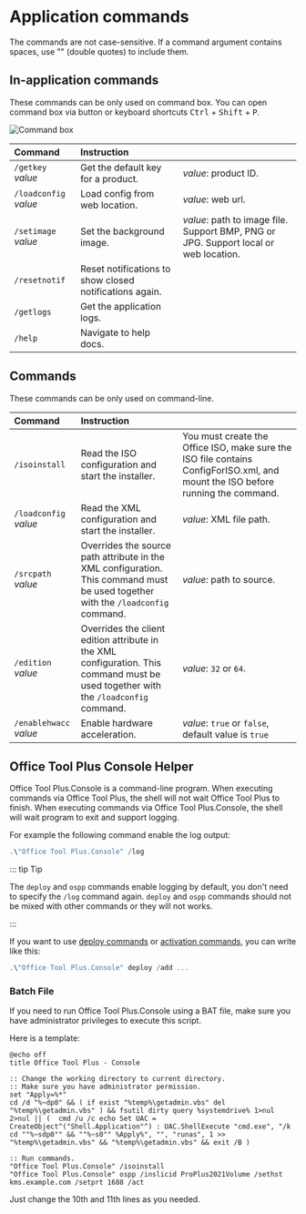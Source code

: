# Application commands

The commands are not case-sensitive. If a command argument contains spaces, use "" (double quotes) to include them.

## In-application commands

These commands can be only used on command box. You can open command box via button or keyboard shortcuts <kbd>Ctrl</kbd> + <kbd>Shift</kbd> + <kbd>P</kbd>.

![Command box](/images/en-us/command-box.webp)

| Command | Instruction |  |
| :-- | :-- | :-- |
| `/getkey` *value* | Get the default key for a product. | *value*: product ID. |
| `/loadconfig` *value* | Load config from web location. | *value*: web url. |
| `/setimage` *value* | Set the background image. | *value*: path to image file. Support BMP, PNG or JPG. Support local or web location. |
| `/resetnotif` | Reset notifications to show closed notifications again. | |
| `/getlogs` | Get the application logs. | |
| `/help` | Navigate to help docs. | |

## Commands

These commands can be only used on command-line.

| Command | Instruction |  |
| :-- | :-- | :-- |
| `/isoinstall` | Read the ISO configuration and start the installer. | You must create the Office ISO, make sure the ISO file contains ConfigForISO.xml, and mount the ISO before running the command. |
| `/loadconfig` *value* | Read the XML configuration and start the installer. | *value*: XML file path. |
| `/srcpath` *value* | Overrides the source path attribute in the XML configuration. This command must be used together with the `/loadconfig` command. | *value*: path to source. |
| `/edition` *value* | Overrides the client edition attribute in the XML configuration. This command must be used together with the `/loadconfig` command. | *value*: `32` or `64`. |
| `/enablehwacc` *value* | Enable hardware acceleration. | *value*: `true` or `false`, default value is `true` |

## Office Tool Plus Console Helper

Office Tool Plus.Console is a command-line program. When executing commands via Office Tool Plus, the shell will not wait Office Tool Plus to finish. When executing commands via Office Tool Plus.Console, the shell will wait program to exit and support logging.

For example the following command enable the log output:

``` powershell
.\"Office Tool Plus.Console" /log
```

::: tip Tip

The `deploy` and `ospp` commands enable logging by default, you don't need to specify the `/log` command again. `deploy` and `ospp` commands should not be mixed with other commands or they will not works.

:::

If you want to use [deploy commands](deploy.md) or [activation commands](activate.md), you can write like this:

``` powershell
.\"Office Tool Plus.Console" deploy /add ...
```

### Batch File

If you need to run Office Tool Plus.Console using a BAT file, make sure you have administrator privileges to execute this script.

Here is a template:

``` batch
@echo off
title Office Tool Plus - Console

:: Change the working directory to current directory.
:: Make sure you have administrator permission.
set "Apply=%*"
cd /d "%~dp0" && ( if exist "%temp%\getadmin.vbs" del "%temp%\getadmin.vbs" ) && fsutil dirty query %systemdrive% 1>nul 2>nul || (  cmd /u /c echo Set UAC = CreateObject^("Shell.Application"^) : UAC.ShellExecute "cmd.exe", "/k cd ""%~sdp0"" && ""%~s0"" %Apply%", "", "runas", 1 >> "%temp%\getadmin.vbs" && "%temp%\getadmin.vbs" && exit /B )

:: Run commands.
"Office Tool Plus.Console" /isoinstall
"Office Tool Plus.Console" ospp /inslicid ProPlus2021Volume /sethst kms.example.com /setprt 1688 /act
```

Just change the 10th and 11th lines as you needed.

